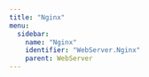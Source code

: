 ```yaml
---
title: "Nginx"
menu:
  sidebar:
    name: "Nginx"
    identifier: "WebServer.Nginx"
    parent: WebServer
---
```

